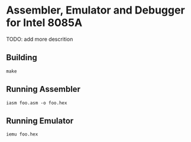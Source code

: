 # Assembler, Emulator and Debugger for Intel 8085A

TODO: add more descrition

## Building
`make`

## Running Assembler
`iasm foo.asm -o foo.hex`

## Running Emulator
`iemu foo.hex`
